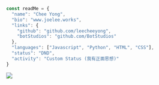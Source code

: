 ```js
const readMe = {
  "name": "Chee Yong",
  "bio": "www.joelee.works",
  "links": {
    "github": "github.com/leecheeyong",
    "botStudios": "github.com/BotStudios"
  },
  "languages": ["Javascript", "Python", "HTML", "CSS"],
  "status": "DND",
  "activity": "Custom Status (我有正面思想)"
}
```

![](https://komarev.com/ghpvc/?username=leecheeyong&color=orange)

